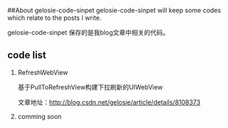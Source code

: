 ##About gelosie-code-sinpet
gelosie-code-sinpet will keep some codes which relate to the posts I write.

gelosie-code-sinpet 保存的是我blog文章中相关的代码。

## code list

1. RefreshWebView
	
	基于PullToRefreshView构建下拉刷新的UIWebView
	 
	文章地址：http://blog.csdn.net/gelosie/article/details/8108373
	
2. comming soon


